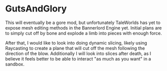 # GutsAndGlory

This will eventually be a gore mod, but unfortunately TaleWorlds has yet to expose mesh editing methods in the Bannerlord Engine yet. Initial plans are to simply cut off by bone and explode a limb into pieces with enough force. 

After that, I would like to look into doing dynamic slicing, likely using Raycasting to create a plane that will cut off the mesh following the direction of the blow. Additionally I will look into slices after death, as I believe it feels better to be able to interact "as much as you want" in a sandbox.
